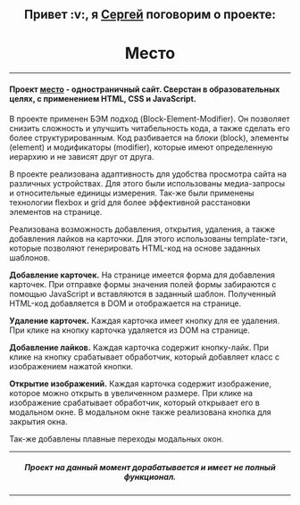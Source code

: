 <h2 align="center">Привет :v:, я <a href="https://vk.com/sergey.polenov/" target="_blank">Сергей</a> поговорим о проекте:</h2>
<h1 align="center">Место</h1>

---

#### Проект [место](https://sengeer.github.io/mesto/) - одностраничный сайт. Сверстан в образовательных целях, с применением HTML, CSS и JavaScript.

В проекте применен БЭМ подход (Block-Element-Modifier). Он позволяет снизить сложность и улучшить читабельность кода, а также сделать его более структурированным.
Код разбивается на блоки (block), элементы (element) и модификаторы (modifier), которые имеют определенную иерархию и не зависят друг от друга.

В проекте реализована адаптивность для удобства просмотра сайта на различных устройствах. Для этого были использованы медиа-запросы и относительные единицы измерения. Так-же были применены технологии flexbox и grid для более эффективной расстановки элементов на странице.

Реализована возможность добавления, открытия, удаления, а также добавления лайков на карточки. Для этого использованы template-тэги, которые позволяют генерировать HTML-код на основе заданных шаблонов.

<b>Добавление карточек.</b> На странице имеется форма для добавления карточек. При отправке формы значения полей формы забираются с помощью JavaScript и вставляются в заданный шаблон. Полученный HTML-код добавляется в DOM и отображается на странице.

<b>Удаление карточек.</b> Каждая карточка имеет кнопку для ее удаления. При клике на кнопку карточка удаляется из DOM на странице.

<b>Добавление лайков.</b> Каждая карточка содержит кнопку-лайк. При клике на кнопку срабатывает обработчик, который добавляет класс с изображением нажатой кнопки.

<b>Открытие изображений.</b> Каждая карточка содержит изображение, которое можно открыть в увеличенном размере. При клике на изображение срабатывает обработчик, который открывает его в модальном окне. В модальном окне также реализована кнопка для закрытия окна.

Так-же добавлены плавные переходы модальных окон.

---

<h5 align="center">Проект на данный момент дорабатывается и имеет не полный функционал.</h5>

---
